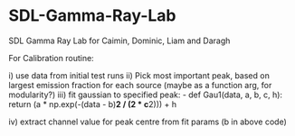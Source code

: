 # SDL-Gamma-Ray-Lab
SDL Gamma Ray Lab for Caimin, Dominic, Liam and Daragh

For Calibration routine:

i) use data from initial test runs
ii) Pick most important peak, based on largest emission fraction for each source (maybe as a function arg, for modularity?)
iii) fit gaussian to specified peak:
      - def Gau1(data, a, b, c, h):
          return (a * np.exp(-(data - b)**2 / (2 * c**2))) + h

iv) extract channel value for peak centre from fit params (b in above code) 
